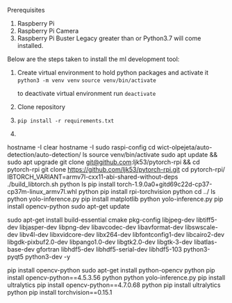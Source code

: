 Prerequisites
1. Raspberry Pi
2. Raspberry Pi Camera
3. Raspberry Pi Buster Legacy greater than or  Python3.7 will come installed.

Below are the steps taken to install the ml development tool:

1. Create virtual environment to hold python packages and activate it
    `python3 -m venv venv`
    `source venv/bin/activate`

    to deactivate virtual environment run `deactivate`

2. Clone repository 

3. `pip install -r requirements.txt`
4.  






hostname -I
clear
hostname -I
sudo raspi-config
cd wict-olpejeta/auto-detection/auto-detection/
ls
source venv/bin/activate
sudo apt update && sudo apt upgrade
git clone git@github.com:ljk53/pytorch-rpi && cd pytorch-rpi
git clone https://github.com/ljk53/pytorch-rpi.git
cd pytorch-rpi/
IBTORCH_VARIANT=armv7l-cxx11-abi-shared-without-deps ./build_libtorch.sh
python
ls
pip install torch-1.9.0a0+gitd69c22d-cp37-cp37m-linux_armv7l.whl
python
pip install rpi-torchvision
python
cd ../
ls
python yolo-inference.py 
pip install matplotlib
python yolo-inference.py 
pip install opencv-python
sudo apt-get update

sudo apt-get install build-essential cmake pkg-config libjpeg-dev libtiff5-dev libjasper-dev libpng-dev libavcodec-dev libavformat-dev libswscale-dev libv4l-dev libxvidcore-dev libx264-dev libfontconfig1-dev libcairo2-dev libgdk-pixbuf2.0-dev libpango1.0-dev libgtk2.0-dev libgtk-3-dev libatlas-base-dev gfortran libhdf5-dev libhdf5-serial-dev libhdf5-103 python3-pyqt5 python3-dev -y

pip install opencv-python
sudo apt-get install python-opencv
python
pip install opencv-python==4.5.3.56
python
python yolo-inference.py 
pip install ultralytics
pip install opencv-python==4.7.0.68
python
pip install ultralytics
python
pip install torchvision==0.15.1